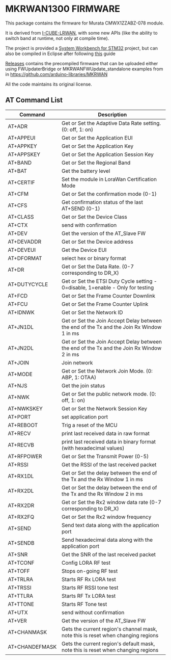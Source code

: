 # MKRWAN1300 FIRMWARE

This package contains the firmware for Murata CMWX1ZZABZ-078 module.

It is derived from [I-CUBE-LRWAN](http://www.st.com/en/embedded-software/i-cube-lrwan.html), with some new APIs (like the ability to switch band at runtime, not only at compile time).

The project is provided a [System Workbench for STM32](http://www.openstm32.org/System%2BWorkbench%2Bfor%2BSTM32) project, but can also be compiled in Eclipse after following [this](http://www.openstm32.org/Installing%2BSystem%2BWorkbench%2Bfor%2BSTM32%2Bfrom%2BEclipse#Important_note_about_your_MAC_OSX_host_version) guide

[Releases](https://github.com/bcmi-labs/mkrwan1300-fw/releases) contains the precompiled firmware that can be uploaded either using FWUpdaterBridge or MKRWANFWUpdate_standalone examples from in https://github.com/arduino-libraries/MKRWAN

All the code maintains its original license.

## AT Command List

| Command      | Description
| ------------ | ------------- |
| AT+ADR       | Get or Set the Adaptive Data Rate setting. (0: off, 1: on) |
| AT+APPEUI    | Get or Set the Application EUI |
| AT+APPKEY    | Get or Set the Application Key |
| AT+APPSKEY   | Get or Set the Application Session Key |
| AT+BAND      | Get or Set the Regional Band |
| AT+BAT       | Get the battery level |
| AT+CERTIF    | Set the module in LoraWan Certification Mode |
| AT+CFM       | Get or Set the confirmation mode (0-1) |
| AT+CFS       | Get confirmation status of the last AT+SEND (0-1) |
| AT+CLASS     | Get or Set the Device Class |
| AT+CTX       | send with confirmation |
| AT+DEV       | Get the version of the AT_Slave FW |
| AT+DEVADDR   | Get or Set the Device address |
| AT+DEVEUI    | Get the Device EUI |
| AT+DFORMAT   | select hex or binary format |
| AT+DR        | Get or Set the Data Rate. (0-7 corresponding to DR_X) |
| AT+DUTYCYCLE | Get or Set the ETSI Duty Cycle setting - 0=disable, 1=enable - Only for testing |
| AT+FCD       | Get or Set the Frame Counter Downlink |
| AT+FCU       | Get or Set the Frame Counter Uplink |
| AT+IDNWK     | Get or Set the Network ID |
| AT+JN1DL     | Get or Set the Join Accept Delay between the end of the Tx and the Join Rx Window 1 in ms |
| AT+JN2DL     | Get or Set the Join Accept Delay between the end of the Tx and the Join Rx Window 2 in ms |
| AT+JOIN      | Join network |
| AT+MODE      | Get or Set the Network Join Mode. (0: ABP, 1: OTAA) |
| AT+NJS       | Get the join status |
| AT+NWK       | Get or Set the public network mode. (0: off, 1: on) |
| AT+NWKSKEY   | Get or Set the Network Session Key |
| AT+PORT      | set application port |
| AT+REBOOT    | Trig a reset of the MCU |
| AT+RECV      | print last received data in raw format |
| AT+RECVB     | print last received data in binary format (with hexadecimal values) |
| AT+RFPOWER   | Get or Set the Transmit Power (0-5) |
| AT+RSSI      | Get the RSSI of the last received packet |
| AT+RX1DL     | Get or Set the delay between the end of the Tx and the Rx Window 1 in ms |
| AT+RX2DL     | Get or Set the delay between the end of the Tx and the Rx Window 2 in ms |
| AT+RX2DR     | Get or Set the Rx2 window data rate (0-7 corresponding to DR_X) |
| AT+RX2FQ     | Get or Set the Rx2 window frequency |
| AT+SEND      | Send text data along with the application port |
| AT+SENDB     | Send hexadecimal data along with the application port |
| AT+SNR       | Get the SNR of the last received packet |
| AT+TCONF     | Config LORA RF test |
| AT+TOFF      | Stops on-going RF test |
| AT+TRLRA     | Starts RF Rx LORA test |
| AT+TRSSI     | Starts RF RSSI tone test |
| AT+TTLRA     | Starts RF Tx LORA test |
| AT+TTONE     | Starts RF Tone test |
| AT+UTX       | send without confirmation |
| AT+VER       | Get the version of the AT_Slave FW|
| AT+CHANMASK  | Gets the current region's channel mask, note this is reset when changing regions |
| AT+CHANDEFMASK | Gets the current region's default mask, note this is reset when changing regions |  |
